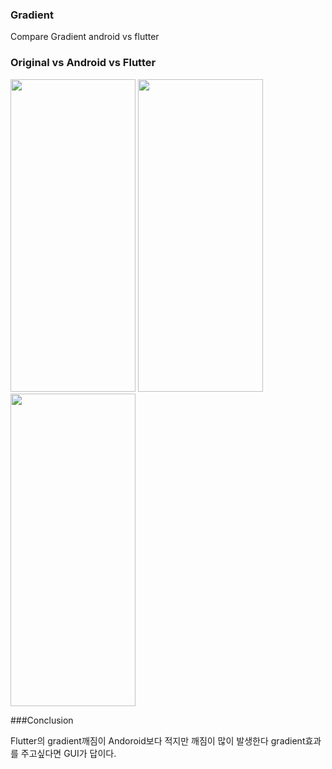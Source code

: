 
### Gradient
Compare Gradient android vs flutter


###  Original vs Android vs Flutter
<img src="https://user-images.githubusercontent.com/12162598/146890924-7767c338-2f9e-4e6b-8255-83497181177b.jpg" width="200" height="500"> <img src="https://user-images.githubusercontent.com/12162598/146885350-0ecf3dc3-3c2f-4f30-9ee0-d49e4c288338.PNG" width="200" height="500"> <img src="https://user-images.githubusercontent.com/12162598/146885320-29ca3d26-466d-4901-a47c-cc0729e5e253.PNG" width="200" height="500">
 
 ###Conclusion
 
 Flutter의 gradient깨짐이 Andoroid보다 적지만 깨짐이 많이 발생한다
 gradient효과를 주고싶다면 GUI가 답이다.
